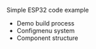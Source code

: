 Simple ESP32 code example 

- Demo build process 
- Configmenu system 
- Component structure 

 
   
